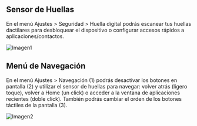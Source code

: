 ## Sensor de Huellas

En el menú Ajustes > Seguridad > Huella digital podrás escanear tus huellas dactilares para desbloquear el dispositivo o configurar accesos rápidos a aplicaciones/contactos.

![Imagen1](http://static.energysistem.com/images/manuals/42436/58d2ad6111d4c.jpg)

## Menú de Navegación

En el menú Ajustes > Navegación (1) podrás desactivar los botones en pantalla (2) y utilizar el sensor de huellas para navegar: volver atrás (ligero toque), volver a Home (un click) o acceder a la ventana de aplicaciones recientes (doble click). También podrás cambiar el orden de los botones táctiles de la pantalla (3).

![Imagen2](http://static.energysistem.com/images/manuals/42436/58d2ad742a8b4.jpg)
